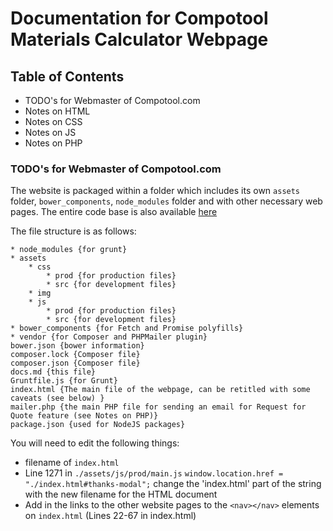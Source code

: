 # Documentation for Compotool Materials Calculator Webpage

## Table of Contents

* TODO's for Webmaster of Compotool.com
* Notes on HTML
* Notes on CSS
* Notes on JS
* Notes on PHP


### TODO's for Webmaster of Compotool.com

The website is packaged within a folder which includes its own `assets` folder, `bower_components`, `node_modules` folder and with other necessary web pages. The entire code base is also available [here]()

The file structure is as follows:
```
* node_modules {for grunt}
* assets
    * css
        * prod {for production files}
        * src {for development files}
    * img
    * js
        * prod {for production files}
        * src {for development files}
* bower_components {for Fetch and Promise polyfills}
* vendor {for Composer and PHPMailer plugin}
bower.json {bower information}
composer.lock {Composer file}
composer.json {Composer file}
docs.md {this file}
Gruntfile.js {for Grunt}
index.html {The main file of the webpage, can be retitled with some caveats (see below) }
mailer.php {the main PHP file for sending an email for Request for Quote feature (see Notes on PHP)}
package.json {used for NodeJS packages}
```

You will need to edit the following things:
* filename of `index.html`
* Line 1271 in `./assets/js/prod/main.js` `window.location.href = "./index.html#thanks-modal";` change the 'index.html' part of the string with the new filename for the HTML document
* Add in the links to the other website pages to the `<nav></nav>` elements on `index.html` (Lines 22-67 in index.html)

